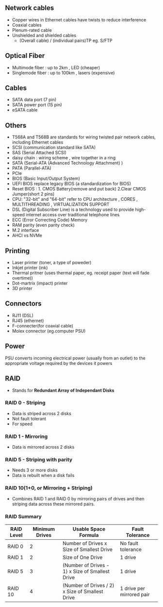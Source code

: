 ## Network cables

- Copper wires in Ethernet cables have twists to reduce interference
- Coaxial cables
- Plenum-rated cable
- Unshielded and shielded cables
  - (Overall cable) / (individual pairs)TP eg. S/FTP

## Optical Fiber

- Multimode fiber : up to 2km , LED (cheaper)
- Singlemode fiber : up to 100km , lasers (expensive)

## Cables

- SATA data port (7 pin)
- SATA power port (15 pin)
- eSATA cable

## Others

- T568A and T568B are standards for wiring twisted pair network cables, including Ethernet cables
- SCSI (communication standard like SATA)
- SAS (Serial Attached SCSI)
- daisy chain : wiring scheme , wire together in a ring
- SATA (Serial-ATA (Advanced Technology Attachment) )
- PATA (Parallel-ATA)
- PCIe
- BIOS (Basic Input/Output System)
- UEFI BIOS replace legacy BIOS (a standardization for BIOS)
- Reset BIOS : 1. CMOS Battery(remove and put back) 2.Clear CMOS Jumper(short 2 pins)
- CPU: "32-bit" and "64-bit" refer to CPU architecture , CORES , MULTITHREADING , VIRTUALIZATION SUPPORT
- DSL (Digital Subscriber Line) is a technology used to provide high-speed internet access over traditional telephone lines
- ECC (Error Correcting Code) Memory
- RAM parity (even parity check)
- M.2 interface
- AHCI vs NVMe

## Printing

- Laser printer (toner, a type of poweder)
- Inkjet printer (ink)
- Thermal pritner (uses thermal paper, eg. receipt paper (text will fade overtime))
- Dot-martrix (impact) printer
- 3D printer

## Connectors

- RJ11 (DSL)
- RJ45 (ethernet)
- F-connecter(for coaxial cable)
- Molex connector (eg.computer PSU)

## Power

PSU converts incoming electrical power (usually from an outlet) to the appropriate voltage required by the devices it powers

## RAID

- Stands for **Redundant Array of Independant Disks**

### RAID 0 - Striping

- Data is striped across 2 disks
- Not fault tolerant
- For speed

### RAID 1 - Mirroring

- Data is mirrored across 2 disks

### RAID 5 - Striping with parity

- Needs 3 or more disks
- Data is rebuilt when a disk fails

### RAID 10(1+0, or Mirroring + Striping)

- Combines RAID 1 and RAID 0 by mirroring pairs of drives and then striping data across these mirrored pairs.

### RAID Summary

| RAID Level | Minimum Drives | Usable Space Formula                            | Fault Tolerance           |
| ---------- | -------------- | ----------------------------------------------- | ------------------------- |
| RAID 0     | 2              | Number of Drives x Size of Smallest Drive       | No fault tolerance        |
| RAID 1     | 2              | Size of One Drive                               | 1 drive                   |
| RAID 5     | 3              | (Number of Drives - 1) x Size of Smallest Drive | 1 drive                   |
| RAID 10    | 4              | (Number of Drives / 2) x Size of Smallest Drive | 1 drive per mirrored pair |
